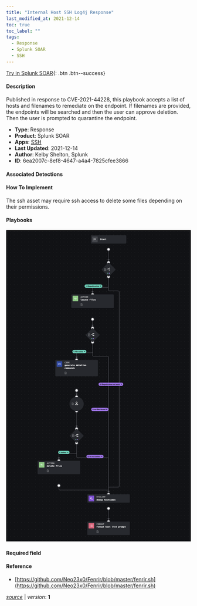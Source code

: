 ```yaml
---
title: "Internal Host SSH Log4j Response"
last_modified_at: 2021-12-14
toc: true
toc_label: ""
tags:
  - Response
  - Splunk SOAR
  - SSH
---
```


[Try in Splunk SOAR](https://www.splunk.com/en_us/software/splunk-security-orchestration-and-automation.html){: .btn .btn--success}

#### Description

Published in response to CVE-2021-44228, this playbook accepts a list of hosts and filenames to remediate on the endpoint. If filenames are provided, the endpoints will be searched and then the user can approve deletion. Then the user is prompted to quarantine the endpoint.

- **Type**: Response
- **Product**: Splunk SOAR
- **Apps**: [SSH](https://splunkbase.splunk.com/apps/#/search/SSH/product/soar)
- **Last Updated**: 2021-12-14
- **Author**: Kelby Shelton, Splunk
- **ID**: 6ea2007c-8ef8-4647-a4a4-7825cfee3866

#### Associated Detections


#### How To Implement
The ssh asset may require ssh access to delete some files depending on their permissions.

#### Playbooks
![](https://raw.githubusercontent.com/splunk/security_content/develop/playbooks/internal_host_ssh_log4j_respond.png)

#### Required field


#### Reference

* [https://github.com/Neo23x0/Fenrir/blob/master/fenrir.sh](https://github.com/Neo23x0/Fenrir/blob/master/fenrir.sh)




[*source*](https://github.com/splunk/security_content/tree/develop/playbooks/internal_host_ssh_log4j_response.yml) \| *version*: **1**